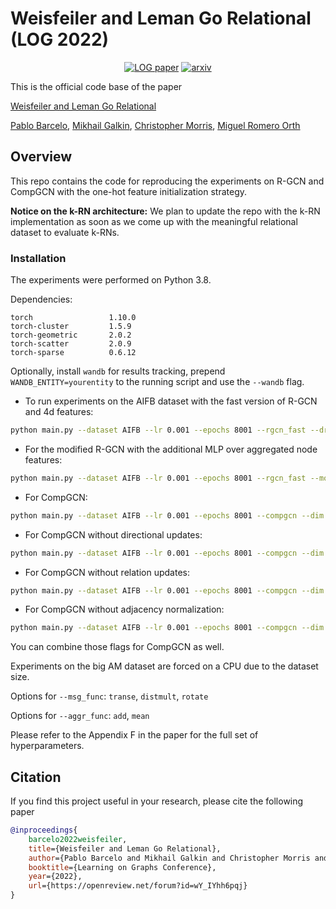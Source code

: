 # Weisfeiler and Leman Go Relational (LOG 2022) #

<p align="center">
<a href="https://openreview.net/pdf?id=wY_IYhh6pqj"><img src="http://img.shields.io/badge/OpenReview-PDF-red.svg" alt="LOG paper"></a>
<a href="https://arxiv.org/abs/2211.17113"><img src="http://img.shields.io/badge/arxiv-abs-red.svg" alt="arxiv"></a>
</p>

This is the official code base of the paper

[Weisfeiler and Leman Go Relational][paper]

[Pablo Barcelo](https://pbarcelo.ing.uc.cl/),
[Mikhail Galkin](https://migalkin.github.io),
[Christopher Morris](https://chrsmrrs.github.io/),
[Miguel Romero Orth](http://mromero.cl/)

[paper]: https://openreview.net/forum?id=wY_IYhh6pqj

## Overview ##

This repo contains the code for reproducing the experiments on R-GCN and CompGCN with the one-hot feature initialization
strategy.

**Notice on the k-RN architecture:** We plan to update the repo with the k-RN implementation as soon as we come up with the meaningful relational dataset to evaluate k-RNs.

### Installation ###

The experiments were performed on Python 3.8.

Dependencies:
```
torch                 1.10.0
torch-cluster         1.5.9
torch-geometric       2.0.2
torch-scatter         2.0.9
torch-sparse          0.6.12
```

Optionally, install `wandb` for results tracking, prepend `WANDB_ENTITY=yourentity` to the running script and use the `--wandb` flag.



* To run experiments on the AIFB dataset with the fast version of R-GCN and 4d features:

```bash
python main.py --dataset AIFB --lr 0.001 --epochs 8001 --rgcn_fast --drop_bias --dim 4
```

* For the modified R-GCN with the additional MLP over aggregated node features:

```bash
python main.py --dataset AIFB --lr 0.001 --epochs 8001 --rgcn_fast --mod_rgcn --drop_bias --dim 4
```

* For CompGCN:

```bash
python main.py --dataset AIFB --lr 0.001 --epochs 8001 --compgcn --dim 4
```

* For CompGCN without directional updates:

```bash
python main.py --dataset AIFB --lr 0.001 --epochs 8001 --compgcn --dim 4 --compgcn_no_dir
```

* For CompGCN without relation updates:

```bash
python main.py --dataset AIFB --lr 0.001 --epochs 8001 --compgcn --dim 4 --compgcn_no_relupd
```

* For CompGCN without adjacency normalization:

```bash
python main.py --dataset AIFB --lr 0.001 --epochs 8001 --compgcn --dim 4 --no_norm
```

You can combine those flags for CompGCN as well.

Experiments on the big AM dataset are forced on a CPU due to the dataset size. 

Options for `--msg_func`: `transe`, `distmult`, `rotate`

Options for `--aggr_func`: `add`, `mean`

Please refer to the Appendix F in the paper for the full set of hyperparameters.

## Citation ##

If you find this project useful in your research, please cite the following paper

```bibtex
@inproceedings{
    barcelo2022weisfeiler,
    title={Weisfeiler and Leman Go Relational},
    author={Pablo Barcelo and Mikhail Galkin and Christopher Morris and Miguel Romero Orth},
    booktitle={Learning on Graphs Conference},
    year={2022},
    url={https://openreview.net/forum?id=wY_IYhh6pqj}
}
```